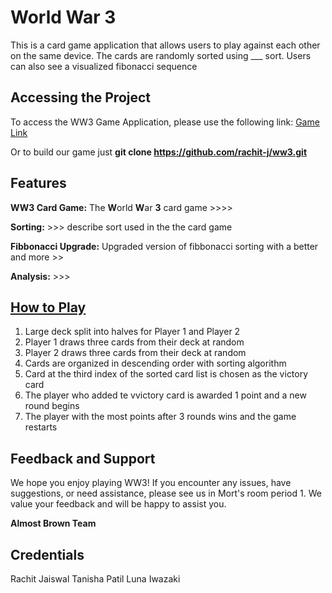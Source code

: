 # World War 3

This is a card game application that allows users to play against each other on the same device. The cards are randomly sorted using ___ sort. Users can also see a visualized fibonacci sequence 

## Accessing the Project
To access the WW3 Game Application, please use the following link: [Game Link](https://rachit-j.github.io/ww3/)

Or to build our game just **git clone https://github.com/rachit-j/ww3.git**

## Features

**WW3 Card Game:** The **W**orld **W**ar **3** card game >>>>

**Sorting:** >>> describe sort used in the the card game

**Fibbonacci Upgrade:** Upgraded version of fibbonacci sorting with a better and more >>

**Analysis:** >>>

## [How to Play](https://rachit-j.github.io/ww3/)

1. Large deck split into halves for Player 1 and Player 2
2. Player 1 draws three cards from their deck at random
3. Player 2 draws three cards from their deck at random
4. Cards are organized in descending order with sorting algorithm
5. Card at the third index of the sorted card list is chosen as the victory card
6. The player who added te vvictory card is awarded 1 point and a new round begins
7. The player with the most points after 3 rounds wins and the game restarts

## Feedback and Support

We hope you enjoy playing WW3! If you encounter any issues, have suggestions, or need assistance, please see us in Mort's room period 1. We value your feedback and will be happy to assist you.

**Almost Brown Team**

## Credentials
Rachit Jaiswal        Tanisha Patil         Luna Iwazaki






